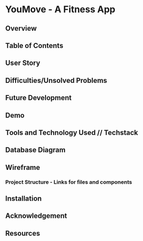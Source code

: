 # YouMove -  A Fitness App

## Overview

## Table of Contents

## User Story

## Difficulties/Unsolved Problems

## Future Development

## Demo

## Tools and Technology Used  // Techstack

## Database Diagram

## Wireframe 

### Project Structure - Links for files and components

## Installation

## Acknowledgement 

## Resources 



